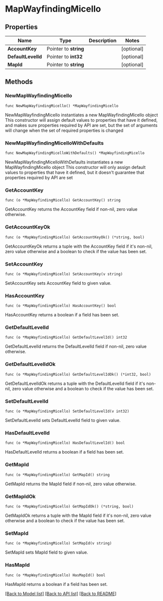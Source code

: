 # MapWayfindingMicello

## Properties

Name | Type | Description | Notes
------------ | ------------- | ------------- | -------------
**AccountKey** | Pointer to **string** |  | [optional] 
**DefaultLevelId** | Pointer to **int32** |  | [optional] 
**MapId** | Pointer to **string** |  | [optional] 

## Methods

### NewMapWayfindingMicello

`func NewMapWayfindingMicello() *MapWayfindingMicello`

NewMapWayfindingMicello instantiates a new MapWayfindingMicello object
This constructor will assign default values to properties that have it defined,
and makes sure properties required by API are set, but the set of arguments
will change when the set of required properties is changed

### NewMapWayfindingMicelloWithDefaults

`func NewMapWayfindingMicelloWithDefaults() *MapWayfindingMicello`

NewMapWayfindingMicelloWithDefaults instantiates a new MapWayfindingMicello object
This constructor will only assign default values to properties that have it defined,
but it doesn't guarantee that properties required by API are set

### GetAccountKey

`func (o *MapWayfindingMicello) GetAccountKey() string`

GetAccountKey returns the AccountKey field if non-nil, zero value otherwise.

### GetAccountKeyOk

`func (o *MapWayfindingMicello) GetAccountKeyOk() (*string, bool)`

GetAccountKeyOk returns a tuple with the AccountKey field if it's non-nil, zero value otherwise
and a boolean to check if the value has been set.

### SetAccountKey

`func (o *MapWayfindingMicello) SetAccountKey(v string)`

SetAccountKey sets AccountKey field to given value.

### HasAccountKey

`func (o *MapWayfindingMicello) HasAccountKey() bool`

HasAccountKey returns a boolean if a field has been set.

### GetDefaultLevelId

`func (o *MapWayfindingMicello) GetDefaultLevelId() int32`

GetDefaultLevelId returns the DefaultLevelId field if non-nil, zero value otherwise.

### GetDefaultLevelIdOk

`func (o *MapWayfindingMicello) GetDefaultLevelIdOk() (*int32, bool)`

GetDefaultLevelIdOk returns a tuple with the DefaultLevelId field if it's non-nil, zero value otherwise
and a boolean to check if the value has been set.

### SetDefaultLevelId

`func (o *MapWayfindingMicello) SetDefaultLevelId(v int32)`

SetDefaultLevelId sets DefaultLevelId field to given value.

### HasDefaultLevelId

`func (o *MapWayfindingMicello) HasDefaultLevelId() bool`

HasDefaultLevelId returns a boolean if a field has been set.

### GetMapId

`func (o *MapWayfindingMicello) GetMapId() string`

GetMapId returns the MapId field if non-nil, zero value otherwise.

### GetMapIdOk

`func (o *MapWayfindingMicello) GetMapIdOk() (*string, bool)`

GetMapIdOk returns a tuple with the MapId field if it's non-nil, zero value otherwise
and a boolean to check if the value has been set.

### SetMapId

`func (o *MapWayfindingMicello) SetMapId(v string)`

SetMapId sets MapId field to given value.

### HasMapId

`func (o *MapWayfindingMicello) HasMapId() bool`

HasMapId returns a boolean if a field has been set.


[[Back to Model list]](../README.md#documentation-for-models) [[Back to API list]](../README.md#documentation-for-api-endpoints) [[Back to README]](../README.md)


